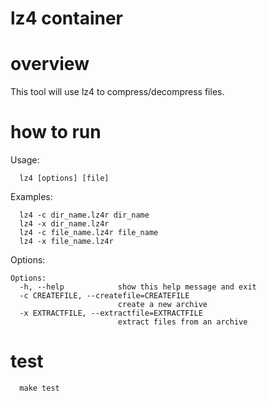 lz4 container
===============

overview
========
This tool will use lz4 to compress/decompress files.


how to run
==========
Usage: 
```
  lz4 [options] [file]
```

Examples:
```
  lz4 -c dir_name.lz4r dir_name  
  lz4 -x dir_name.lz4r          
  lz4 -c file_name.lz4r file_name
  lz4 -x file_name.lz4r
```

Options:
```
Options:
  -h, --help            show this help message and exit
  -c CREATEFILE, --createfile=CREATEFILE
                        create a new archive
  -x EXTRACTFILE, --extractfile=EXTRACTFILE
                        extract files from an archive
```

test
=====
```
  make test
```
